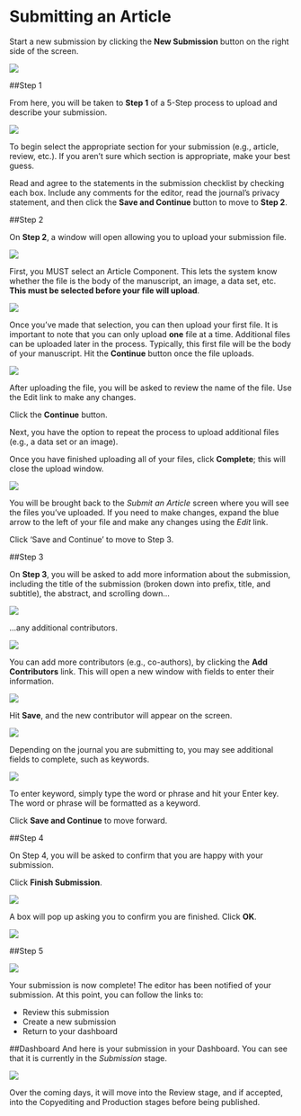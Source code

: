 # Submitting an Article

Start a new submission by clicking the **New Submission** button on the right side of the screen.

![](learning-ojs-3-author-dashboard.png)

##Step 1

From here, you will be taken to **Step 1** of a 5-Step process to upload and describe your submission. 

![](learning-ojs-3-author-submission-step1.png)

To begin select the appropriate section for your submission (e.g., article, review, etc.). If you aren’t sure which section is appropriate, make your best guess. 

Read and agree to the statements in the submission checklist by checking each box. Include any comments for the editor, read the journal’s privacy statement, and then click the **Save and Continue** button to move to **Step 2**.
 
##Step 2

On **Step 2**, a window will open allowing you to upload your submission file.

![](learning-ojs-3-author-submission-step2.png)

First, you MUST select an Article Component. This lets the system know whether the file is the body of the manuscript, an image, a data set, etc. **This must be selected before your file will upload**.

![](learning-ojs-3-author-submission-step2-2.png)

Once you’ve made that selection, you can then upload your first file. It is important to note that you can only upload **one** file at a time. Additional files can be uploaded later in the process. Typically, this first file will be the body of your manuscript. Hit the **Continue** button once the file uploads.

![](learning-ojs-3-author-submission-step2-3.png)

After uploading the file, you will be asked to review the name of the file. Use the Edit link to make any changes.

Click the **Continue** button.

Next, you have the option to repeat the process to upload additional files (e.g., a data set or an image). 

Once you have finished uploading all of your files, click **Complete**; this will close the upload window.

![](learning-ojs-3-author-submission-step2-4.png)

You will be brought back to the *Submit an Article* screen where you will see the files you’ve uploaded. If you need to make changes, expand the blue arrow to the left of your file and make any changes using the *Edit* link. 

Click ‘Save and Continue’ to move to Step 3.

##Step 3

On **Step 3**, you will be asked to add more information about the submission, including the title of the submission (broken down into prefix, title, and subtitle), the abstract, and scrolling down...

![](learning-ojs-3-author-submission-step3.png)

...any additional contributors.

![](learning-ojs-3-author-submission-step3-1.png)

You can add more contributors (e.g., co-authors), by clicking the **Add Contributors** link. This will open a new window with fields to enter their information.

![](learning-ojs-3-author-submission-step3-2.png)

Hit **Save**, and the new contributor will appear on the screen.

![](learning-ojs-3-author-submission-step3-3.png)

Depending on the journal you are submitting to, you may see additional fields to complete, such as keywords. 

![](learning-ojs-3-author-submission-step3-4.png)

To enter keyword, simply type the word or phrase and hit your Enter key. The word or phrase will be formatted as a keyword.
 
Click **Save and Continue** to move forward.


##Step 4

On Step 4, you will be asked to confirm that you are happy with your submission. 

Click **Finish Submission**.

![](learning-ojs-3-author-submission-step4.png)

A box will pop up asking you to confirm you are finished. Click **OK**.

![](learning-ojs-3-author-submission-step4-1.png)

##Step 5

![](learning-ojs-3-author-submission-step5.png)

Your submission is now complete! The editor has been notified of your submission. At this point, you can follow the links to:

- Review this submission
- Create a new submission
- Return to your dashboard

##Dashboard
And here is your submission in your Dashboard. You can see that it is currently in the *Submission* stage.

![](learning-ojs-3-author-submission-final.png)

Over the coming days, it will move into the Review stage, and if accepted, into the Copyediting and Production stages before being published.